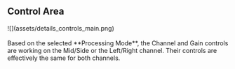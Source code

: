 <h2 class="txt-blue">Control Area</h2>
<div class="image">
![](assets/details_controls_main.png)
</div>
<br/>
<div class="quote bg-yellow">
Based on the selected **Processing Mode**, the Channel and Gain controls are working on the Mid/Side or the Left/Right channel.
Their controls are effectively the same for both channels.
</div>
<div class="pb"></div>